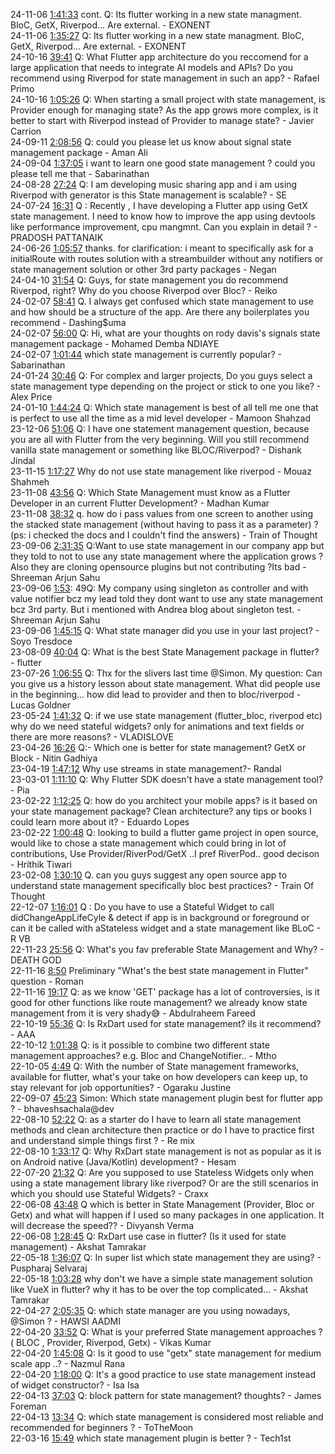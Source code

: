 24-11-06 [1:41:33](https://www.youtube.com/watch?v=txmWGhgPKuU&t=1h41m33s) cont. Q: Its flutter working in a new state managment. BloC, GetX, Riverpod... Are external. - EXONENT  
24-11-06 [1:35:27](https://www.youtube.com/watch?v=txmWGhgPKuU&t=1h35m27s) Q: Its flutter working in a new state managment. BloC, GetX, Riverpod... Are external. - EXONENT  
24-10-16 [39:41](https://www.youtube.com/watch?v=NUovKv3Sywo&t=39m41s) Q: What Flutter app architecture do you reccomend for a large application that needs to integrate AI models and APIs? Do you recommend using Riverpod for state management in such an app? - Rafael Primo  
24-10-16 [1:05:26](https://www.youtube.com/watch?v=NUovKv3Sywo&t=1h05m26s) Q: When starting a small project with state management, is Provider enough for managing state? As the app grows more complex, is it better to start with Riverpod instead of Provider to manage state? - Javier Carrion  
24-09-11 [2:08:56](https://www.youtube.com/watch?v=LbpboHb49PM&t=2h08m56s) Q: could you please let us know about signal state management package - Aman Ali  
24-09-04 [1:37:05](https://www.youtube.com/watch?v=LNtDRO0UrKs&t=1h37m05s) i want to learn one good state management ? could you please tell me that - Sabarinathan  
24-08-28 [27:24](https://www.youtube.com/watch?v=AibrECd4gpg&t=27m24s) Q: I am developing music sharing app and i am using Riverpod with generator is this State management is scalable? - SE  
24-07-24 [16:31](https://www.youtube.com/watch?v=mMv9wRcKZrw&t=16m31s) Q : Recently , I have developing a Flutter app using GetX state management. I need to know how to improve the app using devtools like performance improvement, cpu mangmnt. Can you explain in detail ? - PRADOSH PATTANAIK  
24-06-26 [1:05:57](https://www.youtube.com/watch?v=X0bin1qozYg&t=1h05m57s) thanks. for clarification: i meant to specifically ask for a initialRoute with routes solution with a streambuilder without any notifiers or state management solution or other 3rd party packages - Negan  
24-04-10 [31:54](https://www.youtube.com/watch?v=Logu_cx_qck&t=31m54s) Q: Guys, for state management you do recommend Riverpod, right? Why do you choose Riverpod over Bloc? - Reiko  
24-02-07 [58:41](https://www.youtube.com/watch?v=BifB5D3VCno&t=58m41s) Q. I always get confused which state management to use and how should be a structure of the app. Are there any boilerplates you recommend - Dashing$uma  
24-02-07 [56:00](https://www.youtube.com/watch?v=BifB5D3VCno&t=56m00s) Q: Hi, what are your thoughts on rody davis's signals state management package - Mohamed Demba NDIAYE  
24-02-07 [1:01:44](https://www.youtube.com/watch?v=BifB5D3VCno&t=1h01m44s) which state management is currently popular? - Sabarinathan  
24-01-24 [30:46](https://www.youtube.com/watch?v=tVAqEC8R3Q8&t=30m46s) Q: For complex and larger projects, Do you guys select a state management type depending on the project or stick to one you like? - Alex Price  
24-01-10 [1:44:24](https://www.youtube.com/watch?v=4YQG41-cLu4&t=1h44m24s) Q: Which state management is best of all tell me one that is perfect to use all the time as a mid level developer - Mamoon Shahzad  
23-12-06 [51:06](https://www.youtube.com/watch?v=TaHhT1QdYUM&t=51m06s) Q: I have one statement management question, because you are all with Flutter from the very beginning. Will you still recommend vanilla state management or something like BLOC/Riverpod? - Dishank Jindal  
23-11-15 [1:17:27](https://www.youtube.com/watch?v=1JuZCCbJma8&t=1h17m27s) Why do not use state management like riverpod - Mouaz Shahmeh  
23-11-08 [43:56](https://www.youtube.com/watch?v=UDWFxhobzhA&t=43m56s) Q: Which State Management must know as a Flutter Developer in an current Flutter Development? - Madhan Kumar  
23-11-08 [38:32](https://www.youtube.com/watch?v=UDWFxhobzhA&t=38m32s) q. how do i pass values from one screen to another using the stacked state management (without having to pass it as a parameter) ?(ps: i checked the docs and I couldn't find the answers) - Train of Thought  
23-09-06 [2:31:35](https://www.youtube.com/watch?v=YLXj6w4UoBg&t=2h31m35s) Q:Want to use state management in our company app but they told to not to use any state management where the application grows ? Also they are cloning opensource plugins but not contributing ?Its bad - Shreeman Arjun Sahu  
23-09-06 [1:53](https://www.youtube.com/watch?v=YLXj6w4UoBg&t=1m53s): 49Q: My company using singleton as controller and with value notifier bcz my lead told they dont want to use any state management bcz 3rd party. But i mentioned with Andrea blog about singleton test. - Shreeman Arjun Sahu  
23-09-06 [1:45:15](https://www.youtube.com/watch?v=YLXj6w4UoBg&t=1h45m15s) Q: What state manager did you use in your last project? - Soyo Tresdoce  
23-08-09 [40:04](https://www.youtube.com/watch?v=24f0lGSubTs&t=40m04s) Q: What is the best State Management package in flutter? - flutter  
23-07-26 [1:06:55](https://www.youtube.com/watch?v=fbhs2DaJrNE&t=1h06m55s) Q: Thx for the slivers last time @Simon. My question: Can you give us a history lesson about state management. What did people use in the beginning... how did lead to provider and then to bloc/riverpod - Lucas Goldner  
23-05-24 [1:41:32](https://www.youtube.com/watch?v=1KWCr7_pbTo&t=1h41m32s) Q: if we use state management (flutter_bloc, riverpod etc) why do we need stateful widgets? only for animations and text fields or there are more reasons? - VLADISLOVE  
23-04-26 [16:26](https://www.youtube.com/watch?v=4_mXPyNp-bE&t=16m26s) Q:- Which one is better for state management? GetX or Block - Nitin Gadhiya  
23-04-19 [1:47:12](https://www.youtube.com/watch?v=q1-uTHVmHQE&t=1h47m12s) Why use streams in state management?- Randal  
23-03-01 [1:11:10](https://www.youtube.com/watch?v=lbpp_Jj55Ns&t=1h11m10s) Q: Why Flutter SDK doesn't have a state management tool? - Pia  
23-02-22 [1:12:25](https://www.youtube.com/watch?v=syuJyXmliWY&t=1h12m25s) Q: how do you architect your mobile apps? is it based on your state management package? Clean architecture? any tips or books I could learn more about it? - Eduardo Lopes  
23-02-22 [1:00:48](https://www.youtube.com/watch?v=syuJyXmliWY&t=1h00m48s) Q: looking to build a flutter game project in open source, would like to chose a state management which could bring in lot of contributions, Use Provider/RiverPod/GetX ..I pref RiverPod.. good decison - Hrithik Tiwari  
23-02-08 [1:30:10](https://www.youtube.com/watch?v=8KV2JHe5Nko&t=1h30m10s) Q. can you guys suggest any open source app to understand state management specifically bloc best practices? - Train Of Thought  
22-12-07 [1:16:01](https://www.youtube.com/watch?v=RTA5S-KEfAc&t=1h16m01s) Q : Do you have to use a Stateful Widget to call didChangeAppLifeCyle & detect if app is in background or foreground or can it be called with aStateless widget and a state management like BLoC - R VB  
22-11-23 [25:56](https://www.youtube.com/watch?v=jp3IkX-NNzA&t=25m56s) Q: What's you fav preferable State Management and Why? - DEATH GOD  
22-11-16 [8:50](https://www.youtube.com/watch?v=dTzWYqr3q68&t=8m50s) Preliminary "What's the best state management in Flutter" question - Roman  
22-11-16 [19:17](https://www.youtube.com/watch?v=dTzWYqr3q68&t=19m17s) Q: as we know 'GET' package has a lot of controversies, is it good for other functions like route management? we already know state management from it is very shady😅 - Abdulraheem Fareed  
22-10-19 [55:36](https://www.youtube.com/watch?v=wRcQ4kekKZg&t=55m36s) Q: Is RxDart used for state management? iIs it recommend? - AAA  
22-10-12 [1:01:38](https://www.youtube.com/watch?v=W1_HcqpDWsI&t=1h01m38s) Q: is it possible to combine two different state management approaches? e.g. Bloc and ChangeNotifier.. - Mtho  
22-10-05 [4:49](https://www.youtube.com/watch?v=FzTM-8RkfVI&t=4m49s) Q: With the number of State management frameworks, available for flutter, what's your take on how developers can keep up, to stay relevant for job opportunities? - Ogaraku Justine  
22-09-07 [45:23](https://www.youtube.com/watch?v=njScN8BuFdw&t=45m23s) Simon: Which state management plugin best for flutter app ? - bhaveshsachala@dev  
22-08-10 [52:22](https://www.youtube.com/watch?v=uelIeFFSrIM&t=52m22s) Q: as a starter do I have to learn all state management methods and clean architecture then practice or do I have to practice first and understand simple things first ? - Re mix  
22-08-10 [1:33:17](https://www.youtube.com/watch?v=uelIeFFSrIM&t=1h33m17s) Q: Why RxDart state management is not as popular as it is on Android native (Java/Kotlin) development? - Hesam  
22-07-20 [21:32](https://www.youtube.com/watch?v=b3jkAEKSJnA&t=21m32s) Q: Are you supposed to use Stateless Widgets only when using a state management library like riverpod? Or are the still scenarios in which you should use Stateful Widgets? - Craxx  
22-06-08 [43:48](https://www.youtube.com/watch?v=tnxF98_DuY8&t=43m48s) Q which is better in State Management (Provider, Bloc or Getx) and what will happen if I used so many packages in one application. It will decrease the speed?? - Divyansh Verma  
22-06-08 [1:28:45](https://www.youtube.com/watch?v=tnxF98_DuY8&t=1h28m45s) Q: RxDart use case in flutter? (Is it used for state management) - Akshat Tamrakar  
22-05-18 [1:36:07](https://www.youtube.com/watch?v=gJFI7rrJD6Y&t=1h36m07s) Q: In super list which state management they are using? - Puspharaj Selvaraj  
22-05-18 [1:03:28](https://www.youtube.com/watch?v=gJFI7rrJD6Y&t=1h03m28s) why don't we have a simple state management solution like VueX in flutter? why it has to be over the top complicated... - Akshat Tamrakar  
22-04-27 [2:05:35](https://www.youtube.com/watch?v=hVLUCSfZOfY&t=2h05m35s) Q: which state manager are you using nowadays, @Simon ? - HAWSI AADMI  
22-04-20 [33:52](https://www.youtube.com/watch?v=3wldHrOdQ1w&t=33m52s) Q: What is your preferred State management approaches ? ( BLOC , Provider, Riverpod, Getx) - Vikas Kumar  
22-04-20 [1:45:08](https://www.youtube.com/watch?v=3wldHrOdQ1w&t=1h45m08s) Q: Is it good to use "getx" state management for medium scale app ..? - Nazmul Rana  
22-04-20 [1:18:00](https://www.youtube.com/watch?v=3wldHrOdQ1w&t=1h18m00s) Q: It's a good practice to use state management instead of widget constructor? - Isa Isa  
22-04-13 [37:03](https://www.youtube.com/watch?v=eTD2J2HYA94&t=37m03s) Q: block pattern for state management? thoughts? - James Foreman  
22-04-13 [13:34](https://www.youtube.com/watch?v=eTD2J2HYA94&t=13m34s) Q: which state management is considered most reliable and recommended for beginners ? - ToTheMoon  
22-03-16 [15:49](https://www.youtube.com/watch?v=LkVmejdtlFY&t=15m49s) which state management plugin is better ? - Tech1st  
